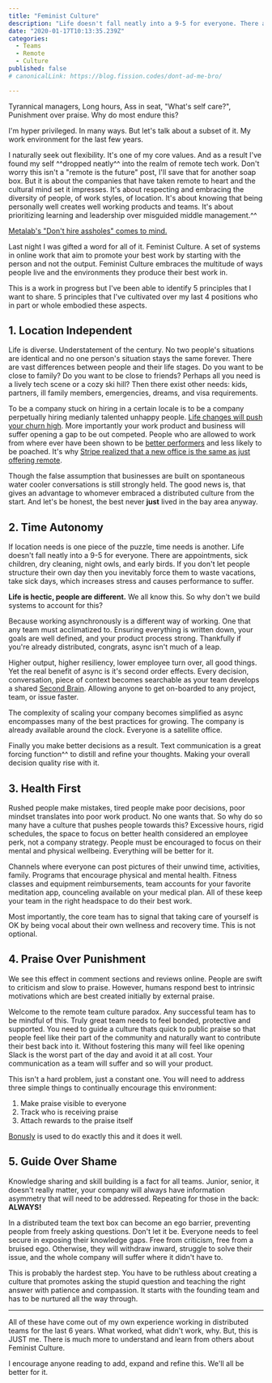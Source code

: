 ```yaml
---
title: "Feminist Culture"
description: "Life doesn't fall neatly into a 9-5 for everyone. There are appointments, sick children, dry cleaning, night owls and early birds. Life is hectic, people are different. We all know this. So why don't we build systems to account for this?"
date: "2020-01-17T10:13:35.239Z"
categories:
  - Teams
  - Remote
  - Culture
published: false
# canonicalLink: https://blog.fission.codes/dont-ad-me-bro/

---
```

Tyrannical managers, Long hours, Ass in seat, "What's self care?", Punishment over praise. Why do most endure this?

I'm hyper privileged. In many ways. But let's talk about a subset of it. My work environment for the last few years.

I naturally seek out flexibility. It's one of my core values. And as a result I've found my self ^^dropped neatly^^ into the realm of remote tech work. Don't worry this isn't a "remote is the future" post, I'll save that for another soap box. But it is about the companies that have taken remote to heart and the cultural mind set it impresses. It's about respecting and embracing the diversity of people, of work styles, of location. It's about knowing that being personally well creates well working products and teams. It's about prioritizing learning and leadership over misguided middle management.^^

[Metalab's "Don't hire assholes" comes to mind.](https://hazelhq.com/blog/metalab-founder-no-asshole-policy/)

Last night I was gifted a word for all of it. Feminist Culture. A set of systems in online work that aim to promote your best work by starting with the person and not the output. Feminist Culture embraces the multitude of ways people live and the environments they produce their best work in.

This is a work in progress but I've been able to identify 5 principles that I want to share. 5 principles that I've cultivated over my last 4 positions who in part or whole embodied these aspects.

## 1. Location Independent

Life is diverse. Understatement of the century. No two people's situations are identical and no one person's situation stays the same forever. There are vast differences between people and their life stages. Do you want to be close to family? Do you want to be close to friends? Perhaps all you need is a lively tech scene or a cozy ski hill? Then there exist other needs: kids, partners, ill family members, emergencies, dreams, and visa requirements.

To be a company stuck on hiring in a certain locale is to be a company perpetually hiring medianly talented unhappy people. [Life changes will push your churn high](https://www.predictiveindex.com/blog/remote-work-improves-employee-productivity-happiness-retention/). More importantly your work product and business will suffer opening a gap to be out competed. People who are allowed to work from where ever have been shown to be [better performers](https://www.predictiveindex.com/blog/remote-work-improves-employee-productivity-happiness-retention/) and less likely to be poached. It's why [Stripe realized that a new office is the same as just offering remote](https://stripe.com/en-ca/blog/remote-hub).

Though the false assumption that businesses are built on spontaneous water cooler conversations is still strongly held. The good news is, that gives an advantage to whomever embraced a distributed culture from the start. And let's be honest, the best never **just** lived in the bay area anyway.

## 2. Time Autonomy

If location needs is one piece of the puzzle, time needs is another. Life doesn't fall neatly into a 9-5 for everyone. There are appointments, sick children, dry cleaning, night owls, and early birds. If you don't let people structure their own day then you inevitably force them to waste vacations, take sick days, which increases stress and causes performance to suffer.

**Life is hectic, people are different.** We all know this. So why don't we build systems to account for this?

Because working asynchronously is a different way of working. One that any team must acclimatized to. Ensuring everything is written down, your goals are well defined, and your product process strong. Thankfully if you're already distributed, congrats, async isn't much of a leap.

Higher output, higher resiliency, lower employee turn over, all good things. Yet the real benefit of async is it's second order effects. Every decision, conversation, piece of context becomes searchable as your team develops a shared [Second Brain](https://medium.com/swlh/how-i-use-my-second-brain-b5300d68e83a). Allowing anyone to get on-boarded to any project, team, or issue faster.

The complexity of scaling your company becomes simplified as async encompasses many of the best practices for growing. The company is already available around the clock. Everyone is a satellite office.

Finally you make better decisions as a result. Text communication is a great forcing function^^ to distill and refine your thoughts. Making your overall decision quality rise with it.

## 3. Health First
Rushed people make mistakes, tired people make poor decisions, poor mindset translates into poor work product. No one wants that. So why do so many have a culture that pushes people towards this? Excessive hours, rigid schedules, the space to focus on better health considered an employee perk, not a company strategy. People must be encouraged to focus on their mental and physical wellbeing. Everything will be better for it.

Channels where everyone can post pictures of their unwind time, activities, family. Programs that encourage physical and mental health. Fitness classes and equipment reimbursements, team accounts for your favorite meditation app, counceling available on your medical plan. All of these keep your team in the right headspace to do their best work.

Most importantly, the core team has to signal that taking care of yourself is OK by being vocal about their own wellness and recovery time. This is not optional.

## 4. Praise Over Punishment

We see this effect in comment sections and reviews online. People are swift to criticism and slow to praise. However, humans respond best to intrinsic motivations which are best created initially by external praise.

Welcome to the remote team culture paradox. Any successful team has to be mindful of this. Truly great team needs to feel bonded, protective and supported. You need to guide a culture thats quick to public praise so that people feel like their part of the community and naturally want to contribute their best back into it. Without fostering this many will feel like opening Slack is the worst part of the day and avoid it at all cost. Your communication as a team will suffer and so will your product.

This isn't a hard problem, just a constant one. You will need to address three simple things to continually encourage this environment:

1. Make praise visible to everyone
2. Track who is receiving praise
3. Attach rewards to the praise itself

[Bonusly](https://bonus.ly/) is used to do exactly this and it does it well.

## 5. Guide Over Shame

Knowledge sharing and skill building is a fact for all teams. Junior, senior, it doesn't really matter, your company will always have information asymmetry that will need to be addressed. Repeating for those in the back: **ALWAYS!**

In a distributed team the text box can become an ego barrier, preventing people from freely asking questions. Don't let it be. Everyone needs to feel secure in exposing their knowledge gaps. Free from criticism, free from a bruised ego. Otherwise, they will withdraw inward, struggle to solve their issue, and the whole company will suffer where it didn't have to.

This is probably the hardest step. You have to be ruthless about creating a culture that promotes asking the stupid question and teaching the right answer with patience and compassion. It starts with the founding team and has to be nurtured all the way through.

---

All of these have come out of my own experience working in distributed teams for the last 6 years. What worked, what didn't work, why. But, this is JUST me. There is much more to understand and learn from others about Feminist Culture.

I encourage anyone reading to add, expand and refine this. We'll all be better for it.
